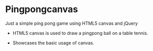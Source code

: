 # Pingpongcanvas
Just a simple ping pong game using HTML5 canvas and jQuery

* HTML5 canvas is used to draw a pingpong ball on a table tennis.

* Showcases the basic usage of canvas.
